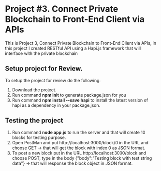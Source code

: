 # Project #3. Connect Private Blockchain to Front-End Client via APIs

This is Project 3, Connect Private Blockchain to Front-End Client via APIs, in this project I created RESTful API using a Hapi.js framework that will interface with the private blockchain 

## Setup project for Review.

To setup the project for review do the following:
1. Download the project.
2. Run command __npm init__ to generate package.json for you
3. Run command __npm install --save hapi__ to install the latest version of hapi as a dependency in your package.json.

## Testing the project

1. Run command __node app.js__ to run the server and that will create 10 blocks for testing purpose.
2. Open PostMan and put http://localhost:3000/block/0 in the URL and choose GET -> that will get the block with index 0 as JSON format.
3. To post a new block put in the URL http://localhost:3000/block and choose POST, type in the body {"body":"Testing block with test string data"} -> that will response the block object in JSON format.
